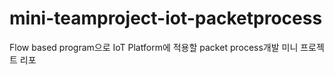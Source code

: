 # mini-teamproject-iot-packetprocess
Flow based program으로 IoT Platform에 적용할 packet process개발 미니 프로젝트 리포
